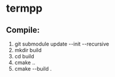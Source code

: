 # termpp

## Compile:
1. git submodule update --init --recursive
1. mkdir build
1. cd build
1. cmake ..
1. cmake --build .

